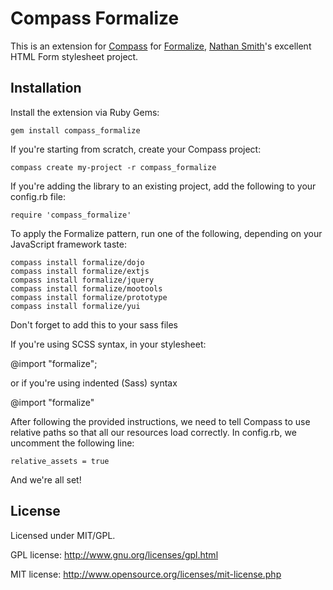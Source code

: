 # Compass Formalize

This is an extension for [Compass](http://beta.compass-style.org) for
[Formalize](http://formalize.me),
[Nathan Smith](http://sonspring.com)'s excellent HTML Form stylesheet
project.

## Installation

Install the extension via Ruby Gems:

    gem install compass_formalize


If you're starting from scratch, create your Compass project:

    compass create my-project -r compass_formalize

If you're adding the library to an existing project, add the following to your config.rb file:

    require 'compass_formalize'

To apply the Formalize pattern, run one of the following, depending on
your JavaScript framework taste:

    compass install formalize/dojo
    compass install formalize/extjs
    compass install formalize/jquery
    compass install formalize/mootools
    compass install formalize/prototype
    compass install formalize/yui

Don't forget to add this to your sass files

 If you're using SCSS syntax, in your stylesheet:

   @import "formalize";

 or if you're using indented (Sass) syntax

   @import "formalize"  

After following the provided instructions, we need to tell Compass to use relative paths so that all our resources load correctly. In config.rb, we uncomment the following line:

    relative_assets = true

And we're all set!


## License


Licensed under MIT/GPL.

GPL license:
http://www.gnu.org/licenses/gpl.html

MIT license:
http://www.opensource.org/licenses/mit-license.php
